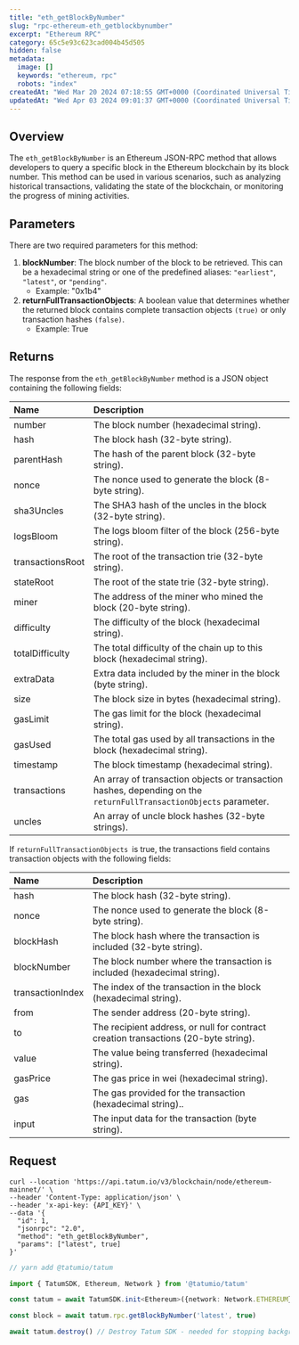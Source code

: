 ```yaml
---
title: "eth_getBlockByNumber"
slug: "rpc-ethereum-eth_getblockbynumber"
excerpt: "Ethereum RPC"
category: 65c5e93c623cad004b45d505
hidden: false
metadata: 
  image: []
  keywords: "ethereum, rpc"
  robots: "index"
createdAt: "Wed Mar 20 2024 07:18:55 GMT+0000 (Coordinated Universal Time)"
updatedAt: "Wed Apr 03 2024 09:01:37 GMT+0000 (Coordinated Universal Time)"
---
```

## Overview

The `eth_getBlockByNumber` is an Ethereum JSON-RPC method that allows developers to query a specific block in the Ethereum blockchain by its block number. This method can be used in various scenarios, such as analyzing historical transactions, validating the state of the blockchain, or monitoring the progress of mining activities.

## Parameters

There are two required parameters for this method:

1. **blockNumber**: The block number of the block to be retrieved. This can be a hexadecimal string or one of the predefined aliases: `"earliest"`, `"latest"`, or `"pending"`.
   - Example: "0x1b4"
2. **returnFullTransactionObjects**: A boolean value that determines whether the returned block contains complete transaction objects `(true)` or only transaction hashes `(false)`.
   - Example: True

## Returns

The response from the `eth_getBlockByNumber` method is a JSON object containing the following fields:

| Name             | Description                                                                                                       |
| :--------------- | :---------------------------------------------------------------------------------------------------------------- |
| number           | The block number (hexadecimal string).                                                                            |
| hash             | The block hash (32-byte string).                                                                                  |
| parentHash       | The hash of the parent block (32-byte string).                                                                    |
| nonce            | The nonce used to generate the block (8-byte string).                                                             |
| sha3Uncles       | The SHA3 hash of the uncles in the block (32-byte string).                                                        |
| logsBloom        | The logs bloom filter of the block (256-byte string).                                                             |
| transactionsRoot | The root of the transaction trie (32-byte string).                                                                |
| stateRoot        | The root of the state trie (32-byte string).                                                                      |
| miner            | The address of the miner who mined the block (20-byte string).                                                    |
| difficulty       | The difficulty of the block (hexadecimal string).                                                                 |
| totalDifficulty  | The total difficulty of the chain up to this block (hexadecimal string).                                          |
| extraData        | Extra data included by the miner in the block (byte string).                                                      |
| size             | The block size in bytes (hexadecimal string).                                                                     |
| gasLimit         | The gas limit for the block (hexadecimal string).                                                                 |
| gasUsed          | The total gas used by all transactions in the block (hexadecimal string).                                         |
| timestamp        | The block timestamp (hexadecimal string).                                                                         |
| transactions     | An array of transaction objects or transaction hashes, depending on the `returnFullTransactionObjects` parameter. |
| uncles           | An array of uncle block hashes (32-byte strings).                                                                 |

If `returnFullTransactionObjects `is true, the transactions field contains transaction objects with the following fields:

| Name             | Description                                                                         |
| :--------------- | :---------------------------------------------------------------------------------- |
| hash             | The block hash (32-byte string).                                                    |
| nonce            | The nonce used to generate the block (8-byte string).                               |
| blockHash        | The block hash where the transaction is included (32-byte string).                  |
| blockNumber      | The block number where the transaction is included (hexadecimal string).            |
| transactionIndex | The index of the transaction in the block (hexadecimal string).                     |
| from             | The sender address (20-byte string).                                                |
| to               | The recipient address, or null for contract creation transactions (20-byte string). |
| value            | The value being transferred (hexadecimal string).                                   |
| gasPrice         | The gas price in wei (hexadecimal string).                                          |
| gas              | The gas provided for the transaction (hexadecimal string)..                         |
| input            | The input data for the transaction (byte string).                                   |

## Request

```curl cURL
curl --location 'https://api.tatum.io/v3/blockchain/node/ethereum-mainnet/' \
--header 'Content-Type: application/json' \
--header 'x-api-key: {API_KEY}' \
--data '{
  "id": 1,
  "jsonrpc": "2.0",
  "method": "eth_getBlockByNumber",
  "params": ["latest", true]
}'
```
```typescript JS SDK
// yarn add @tatumio/tatum

import { TatumSDK, Ethereum, Network } from '@tatumio/tatum'

const tatum = await TatumSDK.init<Ethereum>({network: Network.ETHEREUM})

const block = await tatum.rpc.getBlockByNumber('latest', true)

await tatum.destroy() // Destroy Tatum SDK - needed for stopping background jobs
```
